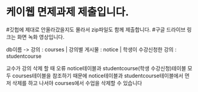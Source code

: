 # 케이웹 면제과제 제출입니다.

#깃헙에 제대로 안올라갔을지도 몰라서 zip파일도 함께 제출합니다.
#구글 드라이브 링크는 화면 녹화 영상입니다.

db이름 -> 강의 : courses | 강의별 게시물 : notice | 학생이 수강신청한 강의 : studentcourse

교수가 강의 삭제 할 때 오류
notice테이블과 studentcourse(학생 수강신청)테이블 모두 courses테이블을 참조하기 때문에 notice테이블과 studentcourse테이블에서 먼저 삭제를 하고 나서야 courses에서 수업을 삭제할 수 있습니다
